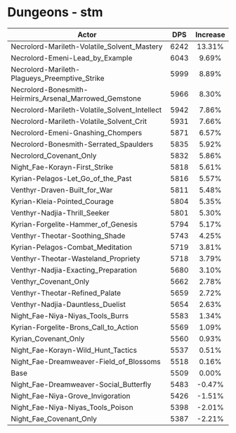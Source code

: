 # Dungeons - stm
| Actor | DPS | Increase |
|---|:---:|:---:|
|Necrolord-Marileth-Volatile_Solvent_Mastery|6242|13.31%|
|Necrolord-Emeni-Lead_by_Example|6043|9.69%|
|Necrolord-Marileth-Plagueys_Preemptive_Strike|5999|8.89%|
|Necrolord-Bonesmith-Heirmirs_Arsenal_Marrowed_Gemstone|5966|8.30%|
|Necrolord-Marileth-Volatile_Solvent_Intellect|5942|7.86%|
|Necrolord-Marileth-Volatile_Solvent_Crit|5931|7.66%|
|Necrolord-Emeni-Gnashing_Chompers|5871|6.57%|
|Necrolord-Bonesmith-Serrated_Spaulders|5835|5.92%|
|Necrolord_Covenant_Only|5832|5.86%|
|Night_Fae-Korayn-First_Strike|5818|5.61%|
|Kyrian-Pelagos-Let_Go_of_the_Past|5816|5.57%|
|Venthyr-Draven-Built_for_War|5811|5.48%|
|Kyrian-Kleia-Pointed_Courage|5804|5.35%|
|Venthyr-Nadjia-Thrill_Seeker|5801|5.30%|
|Kyrian-Forgelite-Hammer_of_Genesis|5794|5.17%|
|Venthyr-Theotar-Soothing_Shade|5743|4.25%|
|Kyrian-Pelagos-Combat_Meditation|5719|3.81%|
|Venthyr-Theotar-Wasteland_Propriety|5718|3.79%|
|Venthyr-Nadjia-Exacting_Preparation|5680|3.10%|
|Venthyr_Covenant_Only|5662|2.78%|
|Venthyr-Theotar-Refined_Palate|5659|2.72%|
|Venthyr-Nadjia-Dauntless_Duelist|5654|2.63%|
|Night_Fae-Niya-Niyas_Tools_Burrs|5583|1.34%|
|Kyrian-Forgelite-Brons_Call_to_Action|5569|1.09%|
|Kyrian_Covenant_Only|5560|0.93%|
|Night_Fae-Korayn-Wild_Hunt_Tactics|5537|0.51%|
|Night_Fae-Dreamweaver-Field_of_Blossoms|5518|0.16%|
|Base|5509|0.00%|
|Night_Fae-Dreamweaver-Social_Butterfly|5483|-0.47%|
|Night_Fae-Niya-Grove_Invigoration|5426|-1.51%|
|Night_Fae-Niya-Niyas_Tools_Poison|5398|-2.01%|
|Night_Fae_Covenant_Only|5387|-2.21%|
